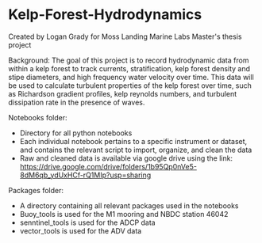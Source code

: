 # Kelp-Forest-Hydrodynamics

Created by Logan Grady for Moss Landing Marine Labs Master's thesis project

Background:
The goal of this project is to record hydrodynamic data from within a kelp forest to track currents, stratification, kelp forest density and stipe diameters, and high frequency water velocity over time. This data will be used to calculate turbulent properties of the kelp forest over time, such as Richardson gradient profiles, kelp reynolds numbers, and turbulent dissipation rate in the presence of waves.

Notebooks folder:
- Directory for all python notebooks
- Each individual notebook pertains to a specific instrument or dataset, and contains the relevant script to import, organize, and clean the data
- Raw and cleaned data is available via google drive using the link:
https://drive.google.com/drive/folders/1b95Qp0nVe5-8dM6qb_ydUxHCf-rQ1MIp?usp=sharing

Packages folder:
- A directory containing all relevant packages used in the notebooks
- Buoy_tools is used for the M1 mooring and NBDC station 46042
- senntinel_tools is used for the ADCP data
- vector_tools is used for the ADV data
